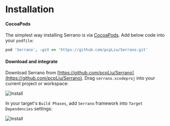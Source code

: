 # Installation

#### CocoaPods
The simplest way installing Serrano is via [CocoaPods](https://cocoapods.org/). 
Add below code into your `podfile`:
```ruby
pod 'Serrano', :git => 'https://github.com/pcpLiu/Serrano.git'
```

#### Download and integrate
Download Serrano from [https://github.com/pcpLiu/Serrano](https://github.com/pcpLiu/Serrano).
Drag `serrano.xcodeproj` into your current project or workspace:

![Install](https://78.media.tumblr.com/da8804b3b18d81c471dbae07d29bf957/tumblr_oyumqmb7CT1wghhyvo1_400.png "Install")

In your target's `Build Phases`, add `Serrano` framework into `Target Dependencies` settings:

![Install](https://78.media.tumblr.com/68426c9a5bc22a8ea75b17f244e7b312/tumblr_oyuneosA3n1wghhyvo1_1280.png "Install")
